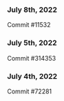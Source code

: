 ### July 8th, 2022

Commit #11532

### July 5th, 2022

Commit #314353


### July 4th, 2022

Commit #72281
